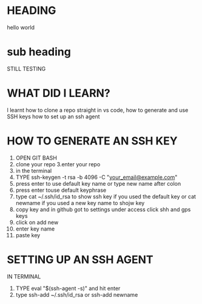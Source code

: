 # HEADING

hello world

# sub heading

STILL TESTING

# WHAT DID I LEARN?

I learnt how to clone a repo straight in vs code, how to generate and use SSH keys 
how to set up an ssh agent

# HOW TO GENERATE AN SSH KEY

1. OPEN GIT BASH
2. clone your repo
3.enter your repo
4. in the terminal
5. TYPE ssh-keygen -t rsa -b 4096 -C "your_email@example.com"
6. press enter to use default key name or type new name after colon
7. press enter touse default keyphrase
8. type cat ~/.ssh/id_rsa to show ssh key if you used the default key or cat newname if you used a new key name to shojw key
9. copy key and in github got to settings under access click shh and gps keys 
10. click on add new
11. enter key name
12. paste key

# SETTING UP AN SSH AGENT
IN TERMINAL
1. TYPE eval "$(ssh-agent -s)" and hit enter
2. type ssh-add ~/.ssh/id_rsa or ssh-add newname
